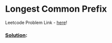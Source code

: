 # Longest Common Prefix

Leetcode Problem Link - [here]()!

### [Solution](/Array%20and%20Strings/):

```cpp
    
```